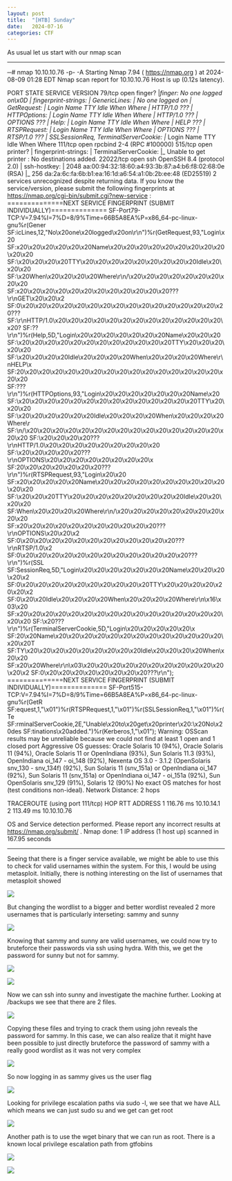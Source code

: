```yaml
---
layout: post
title:  "[HTB] Sunday"
date:   2024-07-16
categories: CTF
---
```


As usual let us start with our nmap scan

---

─# nmap 10.10.10.76 -p- -A
Starting Nmap 7.94 ( https://nmap.org ) at 2024-08-09 01:28 EDT
Nmap scan report for 10.10.10.76
Host is up (0.12s latency).

PORT      STATE SERVICE  VERSION
79/tcp    open  finger?
|_finger: No one logged on\x0D
| fingerprint-strings: 
|   GenericLines: 
|     No one logged on
|   GetRequest: 
|     Login Name TTY Idle When Where
|     HTTP/1.0 ???
|   HTTPOptions: 
|     Login Name TTY Idle When Where
|     HTTP/1.0 ???
|     OPTIONS ???
|   Help: 
|     Login Name TTY Idle When Where
|     HELP ???
|   RTSPRequest: 
|     Login Name TTY Idle When Where
|     OPTIONS ???
|     RTSP/1.0 ???
|   SSLSessionReq, TerminalServerCookie: 
|_    Login Name TTY Idle When Where
111/tcp   open  rpcbind  2-4 (RPC #100000)
515/tcp   open  printer?
| fingerprint-strings: 
|   TerminalServerCookie: 
|_    Unable to get printer : No destinations added.
22022/tcp open  ssh      OpenSSH 8.4 (protocol 2.0)
| ssh-hostkey: 
|   2048 aa:00:94:32:18:60:a4:93:3b:87:a4:b6:f8:02:68:0e (RSA)
|_  256 da:2a:6c:fa:6b:b1:ea:16:1d:a6:54:a1:0b:2b:ee:48 (ED25519)
2 services unrecognized despite returning data. If you know the service/version, please submit the following fingerprints at https://nmap.org/cgi-bin/submit.cgi?new-service :
==============NEXT SERVICE FINGERPRINT (SUBMIT INDIVIDUALLY)==============
SF-Port79-TCP:V=7.94%I=7%D=8/9%Time=66B5A8EA%P=x86_64-pc-linux-gnu%r(Gener
SF:icLines,12,"No\x20one\x20logged\x20on\r\n")%r(GetRequest,93,"Login\x20\
SF:x20\x20\x20\x20\x20\x20Name\x20\x20\x20\x20\x20\x20\x20\x20\x20\x20\x20
SF:\x20\x20\x20\x20TTY\x20\x20\x20\x20\x20\x20\x20\x20\x20Idle\x20\x20\x20
SF:\x20When\x20\x20\x20\x20Where\r\n/\x20\x20\x20\x20\x20\x20\x20\x20\x20\
SF:x20\x20\x20\x20\x20\x20\x20\x20\x20\x20\x20\x20\?\?\?\r\nGET\x20\x20\x2
SF:0\x20\x20\x20\x20\x20\x20\x20\x20\x20\x20\x20\x20\x20\x20\x20\x20\?\?\?
SF:\r\nHTTP/1\.0\x20\x20\x20\x20\x20\x20\x20\x20\x20\x20\x20\x20\x20\x20\?
SF:\?\?\r\n")%r(Help,5D,"Login\x20\x20\x20\x20\x20\x20\x20Name\x20\x20\x20
SF:\x20\x20\x20\x20\x20\x20\x20\x20\x20\x20\x20\x20TTY\x20\x20\x20\x20\x20
SF:\x20\x20\x20\x20Idle\x20\x20\x20\x20When\x20\x20\x20\x20Where\r\nHELP\x
SF:20\x20\x20\x20\x20\x20\x20\x20\x20\x20\x20\x20\x20\x20\x20\x20\x20\x20\
SF:?\?\?\r\n")%r(HTTPOptions,93,"Login\x20\x20\x20\x20\x20\x20\x20Name\x20
SF:\x20\x20\x20\x20\x20\x20\x20\x20\x20\x20\x20\x20\x20\x20TTY\x20\x20\x20
SF:\x20\x20\x20\x20\x20\x20Idle\x20\x20\x20\x20When\x20\x20\x20\x20Where\r
SF:\n/\x20\x20\x20\x20\x20\x20\x20\x20\x20\x20\x20\x20\x20\x20\x20\x20\x20
SF:\x20\x20\x20\x20\?\?\?\r\nHTTP/1\.0\x20\x20\x20\x20\x20\x20\x20\x20\x20
SF:\x20\x20\x20\x20\x20\?\?\?\r\nOPTIONS\x20\x20\x20\x20\x20\x20\x20\x20\x
SF:20\x20\x20\x20\x20\x20\x20\?\?\?\r\n")%r(RTSPRequest,93,"Login\x20\x20\
SF:x20\x20\x20\x20\x20Name\x20\x20\x20\x20\x20\x20\x20\x20\x20\x20\x20\x20
SF:\x20\x20\x20TTY\x20\x20\x20\x20\x20\x20\x20\x20\x20Idle\x20\x20\x20\x20
SF:When\x20\x20\x20\x20Where\r\n/\x20\x20\x20\x20\x20\x20\x20\x20\x20\x20\
SF:x20\x20\x20\x20\x20\x20\x20\x20\x20\x20\x20\?\?\?\r\nOPTIONS\x20\x20\x2
SF:0\x20\x20\x20\x20\x20\x20\x20\x20\x20\x20\x20\x20\?\?\?\r\nRTSP/1\.0\x2
SF:0\x20\x20\x20\x20\x20\x20\x20\x20\x20\x20\x20\x20\x20\?\?\?\r\n")%r(SSL
SF:SessionReq,5D,"Login\x20\x20\x20\x20\x20\x20\x20Name\x20\x20\x20\x20\x2
SF:0\x20\x20\x20\x20\x20\x20\x20\x20\x20\x20TTY\x20\x20\x20\x20\x20\x20\x2
SF:0\x20\x20Idle\x20\x20\x20\x20When\x20\x20\x20\x20Where\r\n\x16\x03\x20\
SF:x20\x20\x20\x20\x20\x20\x20\x20\x20\x20\x20\x20\x20\x20\x20\x20\x20\x20
SF:\x20\?\?\?\r\n")%r(TerminalServerCookie,5D,"Login\x20\x20\x20\x20\x20\x
SF:20\x20Name\x20\x20\x20\x20\x20\x20\x20\x20\x20\x20\x20\x20\x20\x20\x20T
SF:TY\x20\x20\x20\x20\x20\x20\x20\x20\x20Idle\x20\x20\x20\x20When\x20\x20\
SF:x20\x20Where\r\n\x03\x20\x20\x20\x20\x20\x20\x20\x20\x20\x20\x20\x20\x2
SF:0\x20\x20\x20\x20\x20\x20\x20\x20\?\?\?\r\n");
==============NEXT SERVICE FINGERPRINT (SUBMIT INDIVIDUALLY)==============
SF-Port515-TCP:V=7.94%I=7%D=8/9%Time=66B5A8EA%P=x86_64-pc-linux-gnu%r(GetR
SF:equest,1,"\x01")%r(RTSPRequest,1,"\x01")%r(SSLSessionReq,1,"\x01")%r(Te
SF:rminalServerCookie,2E,"Unable\x20to\x20get\x20printer\x20:\x20No\x20des
SF:tinations\x20added\.")%r(Kerberos,1,"\x01");
Warning: OSScan results may be unreliable because we could not find at least 1 open and 1 closed port
Aggressive OS guesses: Oracle Solaris 10 (94%), Oracle Solaris 11 (94%), Oracle Solaris 11 or OpenIndiana (93%), Sun Solaris 11.3 (93%), OpenIndiana oi_147 - oi_148 (92%), Nexenta OS 3.0 - 3.1.2 (OpenSolaris snv_130 - snv_134f) (92%), Sun Solaris 11 (snv_151a) or OpenIndiana oi_147 (92%), Sun Solaris 11 (snv_151a) or OpenIndiana oi_147 - oi_151a (92%), Sun OpenSolaris snv_129 (91%), Solaris 12 (90%)
No exact OS matches for host (test conditions non-ideal).
Network Distance: 2 hops

TRACEROUTE (using port 111/tcp)
HOP RTT       ADDRESS
1   116.76 ms 10.10.14.1
2   113.49 ms 10.10.10.76

OS and Service detection performed. Please report any incorrect results at https://nmap.org/submit/ .
Nmap done: 1 IP address (1 host up) scanned in 167.95 seconds


---

Seeing that there is a finger service available, we might be able to use this to check for valid usernames within the system. For this, I would be using metasploit. Initially, there is nothing interesting on the list of usernames that metasploit showed 

![](/assets/uploads/htb-sunday/image.png)

But changing the wordlist to a bigger and better wordlist revealed 2 more usernames that is particularly interseting: sammy and sunny

![](/assets/uploads/htb-sunday/image-1.png)

Knowing that sammy and sunny are valid usernames, we could now try to bruteforce their passwords via ssh using hydra. With this, we get the password for sunny but not for sammy.

![](/assets/uploads/htb-sunday/image-2.png)

![](/assets/uploads/htb-sunday/image-3.png)

Now we can ssh into sunny and investigate the machine further. Looking at /backups we see that there are 2 files. 

![](</assets/uploads/htb-sunday/2024-08-09 12_30_33.png>)

Copying these files and trying to crack them using john reveals the password for sammy. In this case, we can also realize that it might have been possible to just directly bruteforce the password of sammy with a really good wordlist as it was not very complex  

![](</assets/uploads/htb-sunday/2024-08-09 12_30_27.png>)

So now logging in as sammy gives us the user flag

![](</assets/uploads/htb-sunday/2024-08-09 12_30_53.png>)

Looking for privilege escalation paths via sudo -l, we see that we have ALL which means we can just sudo su and we get can get root

![](</assets/uploads/htb-sunday/2024-08-09 12_31_32.png>)

Another path is to use the wget binary that we can run as root. There is a known local privilege escalation path from gtfobins

![](/assets/uploads/htb-sunday/image-4.png)

![](</assets/uploads/htb-sunday/2024-08-09 12_32_59.png>)

